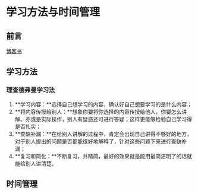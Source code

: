 # 学习方法与时间管理

## 前言

[博客书](http://docs.simba1949.top/#/LMAndTM)

## 学习方法

### 理查德弗曼学习法

1. **学习内容：**选择自己想学习的内容，确认好自己想要学习的是什么内容；
2. **将内容传授给别人：**想象你要将你选择的内容传授给他人，你要怎么讲解。亦或是实际操作，别人有疑惑还可进行答疑；这样更能够检验自己学习得是否扎实；
3. **查缺补漏：**在给别人讲解的过程中，肯定会出现自己讲得不够好的地方，对于别人提出的问题是否都能很好地解释了，针对这些问题下来进行查缺补漏；
4. **复习和简化：**不断复习，并精简，最好的效果就是能用最简洁明了的话就能给别人讲清楚。

## 时间管理



